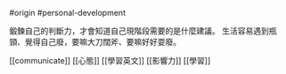 #origin #personal-development

鍛鍊自己的判斷力，才會知道自己現階段需要的是什麼建議。
生活容易遇到瓶頸、覺得自己廢，要嘛大刀闊斧、要嘛好好耍廢。

[[communicate]]
[[心態]]
[[學習英文]]
[[影響力]]
[[學習]]